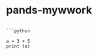 # pands-mywwork
``` back tick, this key under escape can be used to highlight an are as a code like below

```python

a = 3 + 5
print (a)

```
